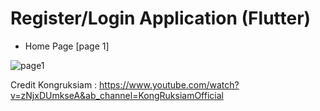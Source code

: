 # Register/Login Application (Flutter)

- Home Page [page 1]

![page1](https://user-images.githubusercontent.com/100192085/172047593-c0adc08b-3b92-4946-aa36-cde8cfb6eebe.jpg)

















Credit Kongruksiam : https://www.youtube.com/watch?v=zNjxDUmkseA&ab_channel=KongRuksiamOfficial
